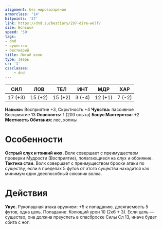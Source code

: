 ```yaml
---
alignment: без мировоззрения
armorclass: '14'
hitpoints: '37'
link: https://dnd.su/bestiary/297-dire-wolf/
size: Большой
speed: '50'
tags:
- dnd
- существо
- бестиарий
title: Лютый волк
type: Зверь
cr: '1'
cssclasses:
    - dnd
---
```



| СИЛ | ЛОВ | ТЕЛ | ИНТ | МДР | ХАР |
|---|---|---|---|---|---|
| 17 (+3) | 15 (+2) | 15 (+2) | 3 (-4) | 12 (+1) | 7 (-2) |
**Навыки:** Восприятие +3, Скрытность +4
**Чувства:** пассивное Восприятие 13
**Опасность:** 1 (200 опыта)
**Бонус Мастерства:** +2
**Местность Обитания:** лес, холмы


# Особенности
**Острый слух и тонкий нюх.** Волк совершает с преимуществом проверки Мудрости (Восприятие), полагающиеся на слух и обоняние.
**Тактика стаи.** Волк совершает с преимуществом броски атаки по существу, если в пределах 5 футов от этого существа находится как минимум один дееспособный союзник волка.


# Действия
**Укус.** Рукопашная атака оружием: +5 к попаданию, досягаемость 5 футов, одна цель. Попадание: Колющий урон 10 (2к6 + 3). Если цель — существо, она должна преуспеть в спасброске Силы Сл 13, иначе будет сбита с ног.